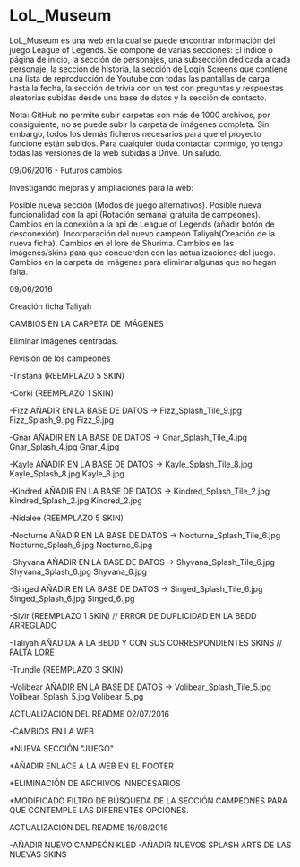 # LoL_Museum

LoL_Museum es una web en la cual se puede encontrar información del juego League of Legends. Se compone de varias secciones: El índice o página de inicio, la sección de personajes, una subsección dedicada a cada personaje, la sección de historia, la sección de Login Screens que contiene una lista de reproducción de Youtube con todas las pantallas de carga hasta la fecha, la sección de trivia con un test con preguntas y respuestas aleatorias subidas desde una base de datos y la sección de contacto.


Nota:
GitHub no permite subir carpetas con más de 1000 archivos, por consiguiente, no se puede subir la carpeta de imágenes completa. Sin embargo, todos los demás ficheros necesarios para que el proyecto funcione están subidos. Para cualquier duda contactar conmigo, yo tengo todas las versiones de la web subidas a Drive. Un saludo.


09/06/2016 - Futuros cambios

Investigando mejoras y ampliaciones para la web:

  Posible nueva sección (Modos de juego alternativos).
  Posible nueva funcionalidad con la api (Rotación semanal gratuita de campeones).
  Cambios en la conexión a la api de League of Legends (añadir botón de desconexión).
Incorporación del nuevo campeón Taliyah(Creación de la nueva ficha). 
Cambios en el lore de Shurima. 
Cambios en las imágenes/skins para que concuerden con las actualizaciones del juego. 
Cambios en la carpeta de imágenes para eliminar algunas que no hagan falta.

09/06/2016

Creación ficha Taliyah

CAMBIOS EN LA CARPETA DE IMÁGENES

Eliminar imágenes centradas.

Revisión de los campeones

-Tristana (REEMPLAZO 5 SKIN)

-Corki (REEMPLAZO 1 SKIN)

-Fizz AÑADIR EN LA BASE DE DATOS →  Fizz_Splash_Tile_9.jpg
						Fizz_Splash_9.jpg
						Fizz_9.jpg

-Gnar AÑADIR EN LA BASE DE DATOS → Gnar_Splash_Tile_4.jpg
						Gnar_Splash_4.jpg
						Gnar_4.jpg


-Kayle AÑADIR EN LA BASE DE DATOS → Kayle_Splash_Tile_8.jpg
						 Kayle_Splash_8.jpg
						 Kayle_8.jpg

-Kindred AÑADIR EN LA BASE DE DATOS → Kindred_Splash_Tile_2.jpg
						     Kindred_Splash_2.jpg
						     Kindred_2.jpg

-Nidalee (REEMPLAZO 5 SKIN)

-Nocturne AÑADIR EN LA BASE DE DATOS → Nocturne_Splash_Tile_6.jpg
						       Nocturne_Splash_6.jpg
						       Nocturne_6.jpg

-Shyvana AÑADIR EN LA BASE DE DATOS → Shyvana_Splash_Tile_6.jpg
						       Shyvana_Splash_6.jpg
						       Shyvana_6.jpg

-Singed AÑADIR EN LA BASE DE DATOS → Singed_Splash_Tile_6.jpg
						    Singed_Splash_6.jpg
						    Singed_6.jpg

-Sivir (REEMPLAZO 1 SKIN) // ERROR DE DUPLICIDAD EN LA BBDD ARREGLADO	

-Taliyah AÑADIDA  A  LA  BBDD  Y CON SUS CORRESPONDIENTES SKINS  // FALTA LORE  

-Trundle (REEMPLAZO 3 SKIN)


-Volibear AÑADIR EN LA BASE DE DATOS → Volibear_Splash_Tile_5.jpg
						    Volibear_Splash_5.jpg
						    Volibear_5.jpg



ACTUALIZACIÓN DEL README 02/07/2016

-CAMBIOS EN LA WEB	

*NUEVA SECCIÓN "JUEGO"

*AÑADIR ENLACE A LA WEB EN EL FOOTER

*ELIMINACIÓN DE ARCHIVOS INNECESARIOS

*MODIFICADO FILTRO DE BÚSQUEDA DE LA SECCIÓN CAMPEONES PARA QUE CONTEMPLE LAS DIFERENTES OPCIONES.




ACTUALIZACIÓN DEL README 16/08/2016

-AÑADIR NUEVO CAMPEÓN KLED
-AÑADIR NUEVOS SPLASH ARTS DE LAS NUEVAS SKINS

